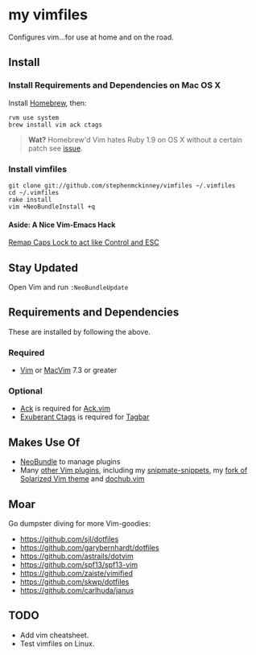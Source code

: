 # my vimfiles

Configures vim...for use at home and on the road.

## Install

### Install Requirements and Dependencies on Mac OS X

Install [Homebrew](http://mxcl.github.com/homebrew/), then:

    rvm use system
    brew install vim ack ctags

> **Wat?** Homebrew'd Vim hates Ruby 1.9 on OS X without a certain patch
> see [issue](https://github.com/mxcl/homebrew/issues/15902).

### Install vimfiles

    git clone git://github.com/stephenmckinney/vimfiles ~/.vimfiles
    cd ~/.vimfiles
    rake install
    vim +NeoBundleInstall +q

#### Aside: A Nice Vim-Emacs Hack

[Remap Caps Lock to act like Control and ESC](http://www.quora.com/How-can-I-remap-Caps-Lock-in-Mac-OS-X-so-that-it-acts-like-Control-in-Emacs-but-acts-like-Escape-in-Vim)

## Stay Updated

Open Vim and run `:NeoBundleUpdate`

## Requirements and Dependencies

These are installed by following the above.

### Required

* [Vim](http://www.vim.org/) or [MacVim](https://github.com/b4winckler/macvim) 7.3 or greater

### Optional

* [Ack](http://betterthangrep.com/) is required for [Ack.vim](https://github.com/mileszs/ack.vim)
* [Exuberant Ctags](http://ctags.sourceforge.net/) is required for [Tagbar](http://majutsushi.github.com/tagbar/)

## Makes Use Of

* [NeoBundle](https://github.com/Shougo/neobundle.vim) to manage plugins
* Many [other Vim plugins](https://github.com/stephenmckinney/vimfiles/blob/master/vim/plugin.vim),
  including my [snipmate-snippets](https://github.com/stephenmckinney/snipmate-snippets), my [fork of Solarized Vim theme](https://github.com/stephenmckinney/vim-colors-solarized)
  and [dochub.vim](https://github.com/stephenmckinney/vim-dochub)

## Moar

Go dumpster diving for more Vim-goodies:

* https://github.com/sjl/dotfiles
* https://github.com/garybernhardt/dotfiles
* https://github.com/astrails/dotvim
* https://github.com/spf13/spf13-vim
* https://github.com/zaiste/vimified
* https://github.com/skwp/dotfiles
* https://github.com/carlhuda/janus

## TODO
* Add vim cheatsheet.
* Test vimfiles on Linux.
